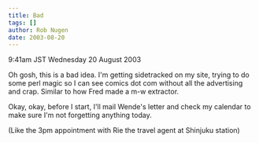 ```yaml
---
title: Bad
tags: []
author: Rob Nugen
date: 2003-08-20
---
```


<p class=date>9:41am JST Wednesday 20 August 2003</p>

<p>Oh gosh, this is a bad idea.  I'm getting sidetracked on my site,
trying to do some perl magic so I can see comics dot com without all
the advertising and crap.  Similar to how Fred made a m-w
extractor.</p>

<p>Okay, okay, before I start, I'll mail Wende's letter and check my
calendar to make sure I'm not forgetting anything today.</p>

<p>(Like the 3pm appointment with Rie the travel agent at Shinjuku
station)</p>

